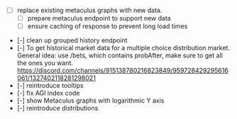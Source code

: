 - [ ] replace existing metaculus graphs with new data.
  - [ ] prepare metaculus endpoint to support new data
  - [ ] ensure caching of response to prevent long load times
- [-] clean up grouped history endpoint
- [-] To get historical market data for a multiple choice distribution market. General idea: use /bets, which contains probAfter, make sure to get all the ones you want. https://discord.com/channels/915138780216823849/959728429295616061/1327402118281298021
- [-] reintroduce tooltips
- [-] fix AGI index code
- [-] show Metaculus graphs with logarithmic Y axis
- [-] reintroduce distributions
